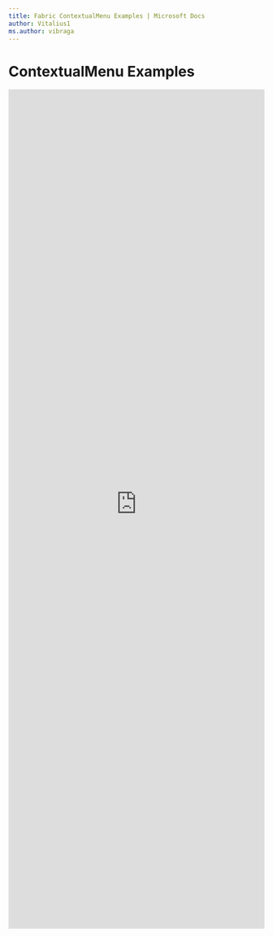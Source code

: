```yaml
---
title: Fabric ContextualMenu Examples | Microsoft Docs
author: Vitalius1
ms.author: vibraga
---
```


# ContextualMenu Examples

<iframe 
    title='ContextualMenu Examples'
    src='https://fabricweb.z5.web.core.windows.net/pr-deploy-site/refs/heads/master/fabric-website-resources/dist/index.html#/examples/contextualmenu?docsExample=true'
    frameborder='no'
    height='1650'
    style='width: 100%;'
>